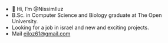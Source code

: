 - 👋 Hi, I’m @NissimIluz
- B.Sc. in Computer Science and Biology graduate at The Open University.
- Looking for a job in israel and new and exciting projects.
- Mail eiloz61@gmail.com
<!---
NissimIluz/NissimIluz is a ✨ special ✨ repository because its `README.md` (this file) appears on your GitHub profile.
You can click the Preview link to take a look at your changes.
--->
